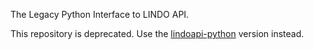 The Legacy Python Interface to LINDO API.

This repository is deprecated. Use the [lindoapi-python](git@github.com:lindosystems/lindoapi-python.git) version instead.

